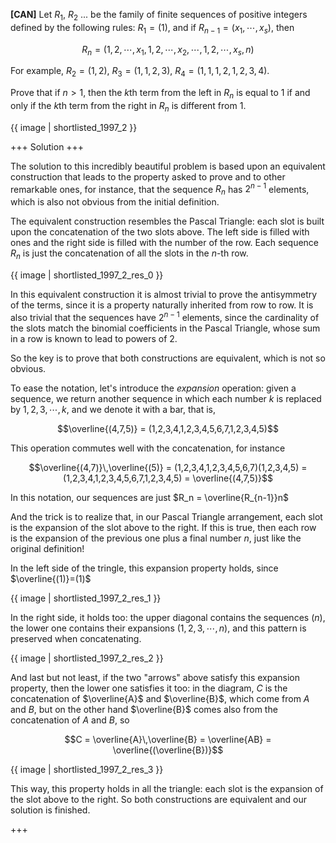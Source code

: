**[CAN]** Let $R_1$, $R_2$ ... be the family of finite sequences of positive integers defined by the following rules: $R_1 = (1)$, and if $R_{n−1} = (x_1,\cdots,x_s)$, then

$$R_n = (1, 2,\cdots,x_1, 1, 2,\cdots,x_2,\cdots, 1, 2,\cdots,x_s, n)$$

For example, $R_2 = (1, 2)$, $R_3 = (1, 1, 2, 3)$, $R_4 = (1, 1, 1, 2, 1, 2, 3, 4)$.

Prove that if $n > 1$, then the $k$th term from the left in $R_n$ is equal to $1$ if and only if the $k$th term from the right in $R_n$ is different from $1$.

{{ image | shortlisted_1997_2 }}

+++
Solution
+++

The solution to this incredibly beautiful problem is based upon an equivalent construction that leads to the property asked to prove and to other remarkable ones, for instance, that the sequence $R_n$ has $2^{n-1}$ elements, which is also not obvious from the initial definition.

The equivalent construction resembles the Pascal Triangle: each slot is built upon the concatenation of the two slots above. The left side is filled with ones and the right side is filled with the number of the row. Each sequence $R_n$ is just the concatenation of all the slots in the $n$-th row.

{{ image | shortlisted_1997_2_res_0 }}

In this equivalent construction it is almost trivial to prove the antisymmetry of the terms, since it is a property naturally inherited from row to row. It is also trivial that the sequences have $2^{n-1}$ elements, since the cardinality of the slots match the binomial coefficients in the Pascal Triangle, whose sum in a row is known to lead to powers of 2.

So the key is to prove that both constructions are equivalent, which is not so obvious.

To ease the notation, let's introduce the _expansion_ operation: given a sequence, we return another sequence in which each number $k$ is replaced by $1,2,3,\cdots,k$, and we denote it with a bar, that is,

$$\overline{(4,7,5)} = (1,2,3,4,1,2,3,4,5,6,7,1,2,3,4,5)$$

This operation commutes well with the concatenation, for instance

$$\overline{(4,7)}\,\overline{(5)} = (1,2,3,4,1,2,3,4,5,6,7)(1,2,3,4,5) = (1,2,3,4,1,2,3,4,5,6,7,1,2,3,4,5) = \overline{(4,7,5)}$$

In this notation, our sequences are just $R_n = \overline{R_{n-1}}n$

And the trick is to realize that, in our Pascal Triangle arrangement, each slot is the expansion of the slot above to the right. If this is true, then each row is the expansion of the previous one plus a final number $n$, just like the original definition!

In the left side of the tringle, this expansion property holds, since $\overline{(1)}=(1)$

{{ image | shortlisted_1997_2_res_1 }}

In the right side, it holds too: the upper diagonal contains the sequences $(n)$, the lower one contains their expansions $(1,2,3,\cdots,n)$, and this pattern is preserved when concatenating.

{{ image | shortlisted_1997_2_res_2 }}

And last but not least, if the two "arrows" above satisfy this expansion property, then the lower one satisfies it too: in the diagram, $C$ is the concatenation of $\overline{A}$ and $\overline{B}$, which come from $A$ and $B$, but on the other hand $\overline{B}$ comes also from the concatenation of $A$ and $B$, so 

$$C = \overline{A}\,\overline{B} = \overline{AB} = \overline{(\overline{B})}$$

{{ image | shortlisted_1997_2_res_3 }}

This way, this property holds in all the triangle: each slot is the expansion of the slot above to the right. So both constructions are equivalent and our solution is finished.

+++